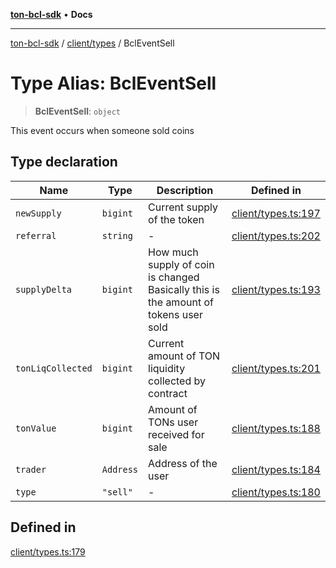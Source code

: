 [**ton-bcl-sdk**](../../../README.md) • **Docs**

***

[ton-bcl-sdk](../../../README.md) / [client/types](../README.md) / BclEventSell

# Type Alias: BclEventSell

> **BclEventSell**: `object`

This event occurs when someone sold coins

## Type declaration

| Name | Type | Description | Defined in |
| ------ | ------ | ------ | ------ |
| `newSupply` | `bigint` | Current supply of the token | [client/types.ts:197](https://github.com/ton-fun-tech/ton-bcl-sdk/blob/efd7a3c444985cb69bafe2086033980ed29e3462/src/client/types.ts#L197) |
| `referral` | `string` | - | [client/types.ts:202](https://github.com/ton-fun-tech/ton-bcl-sdk/blob/efd7a3c444985cb69bafe2086033980ed29e3462/src/client/types.ts#L202) |
| `supplyDelta` | `bigint` | How much supply of coin is changed Basically this is the amount of tokens user sold | [client/types.ts:193](https://github.com/ton-fun-tech/ton-bcl-sdk/blob/efd7a3c444985cb69bafe2086033980ed29e3462/src/client/types.ts#L193) |
| `tonLiqCollected` | `bigint` | Current amount of TON liquidity collected by contract | [client/types.ts:201](https://github.com/ton-fun-tech/ton-bcl-sdk/blob/efd7a3c444985cb69bafe2086033980ed29e3462/src/client/types.ts#L201) |
| `tonValue` | `bigint` | Amount of TONs user received for sale | [client/types.ts:188](https://github.com/ton-fun-tech/ton-bcl-sdk/blob/efd7a3c444985cb69bafe2086033980ed29e3462/src/client/types.ts#L188) |
| `trader` | `Address` | Address of the user | [client/types.ts:184](https://github.com/ton-fun-tech/ton-bcl-sdk/blob/efd7a3c444985cb69bafe2086033980ed29e3462/src/client/types.ts#L184) |
| `type` | `"sell"` | - | [client/types.ts:180](https://github.com/ton-fun-tech/ton-bcl-sdk/blob/efd7a3c444985cb69bafe2086033980ed29e3462/src/client/types.ts#L180) |

## Defined in

[client/types.ts:179](https://github.com/ton-fun-tech/ton-bcl-sdk/blob/efd7a3c444985cb69bafe2086033980ed29e3462/src/client/types.ts#L179)
